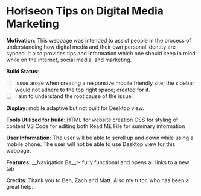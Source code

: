 # Horiseon Tips on Digital Media Marketing

__Motivation__:
This webpage was intended to assist people in the process of understanding how digital media and their own personal identity are synced. 
It also provides tips and information which one should keep in mind while on the internet, social media, and marketing. 

__Build Status__:
- [ ] Issue arose when creating a responsive mobile friendly site; the sidebar would not adhere to the top right space; created for it. 
- [ ] I aim to understand the root cause of the issue. 

__Display__: mobile adaptive but not built for Desktop view. 

__Tools Utilized for build__:
HTML for website creation
CSS  for styling of content 
VS Code for editing both
Read ME File for summary information 

__User Information__: 
The user will be able to scroll up and down while using a mobile phone. 
The user will not be able to use Desktop view for this webpage. 




__Features__:
__Navigation Ba__r- fully functional and opens all links to a new tab

__Credits__: Thank you to Ben, Zach and Matt. Also my tutor, who has been a great help. 
